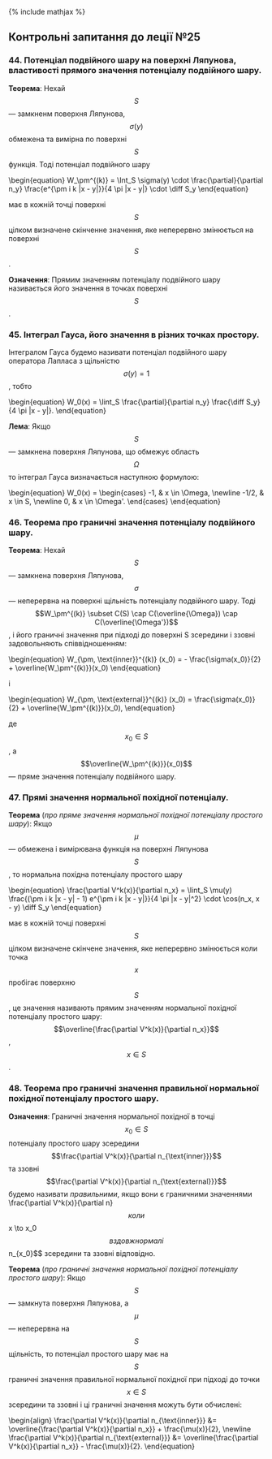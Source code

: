 <!--DEBUG-->

{% include mathjax %}

## Контрольні запитання до леції №25

### 44. Потенціал подвійного шару на поверхні Ляпунова, властивості прямого значення потенціалу подвійного шару.

**Теорема**: Нехай $$S$$ &mdash; замкненм поверхня Ляпунова, $$\sigma(y)$$ обмежена та вимірна по поверхні $$S$$ функція. Тоді потенціал подвійного шару 

\begin{equation}
	W_\pm^{(k)} = \Int_S \sigma(y) \cdot \frac{\partial}{\partial n_y} \frac{e^{\pm i k |x - y|}}{4 \pi |x - y|} \cdot \diff S_y
\end{equation}

має в кожній точці поверхні $$S$$ цілком визначене скінченне значення, яке неперервно змінюється на поверхні $$S$$.

**Означення**: Прямим значенням потенціалу подвійного шару називається його значення в точках поверхні $$S$$.

### 45. Інтеграл Гауса, його значення в різних точках простору.

Інтегралом Гауса будемо називати потенціал подвійного шару оператора Лапласа з щільністю $$\sigma(y) = 1$$, тобто

\begin{equation}
	W_0(x) = \Iint_S \frac{\partial}{\partial n_y} \frac{\diff S_y}{4 \pi |x - y|}.
\end{equation}

**Лема**: Якщо $$S$$ &mdash; замкнена поверхня Ляпунова, що обмежує область $$\Omega$$ то інтеграл Гауса визначається наступною формулою:

\begin{equation}
	W_0(x) = \begin{cases}
		-1, & x \in \Omega, \newline
		-1/2, & x \in S, \newline
		0, & x \in \Omega'.
	\end{cases}
\end{equation}

### 46. Теорема про граничні значення потенціалу подвійного шару.

**Теорема**: Нехай $$S$$ &mdash; замкнена поверхня Ляпунова, $$\sigma$$ &mdash; неперервна на поверхні щільність потенціалу подвійного шару. Тоді $$W_\pm^{(k)} \subset C(S) \cap C(\overline{\Omega}) \cap C(\overline{\Omega'})$$, і його граничні значення при підході до поверхні S зсередини і ззовні задовольняють співвідношенням: 

\begin{equation}
	W_{\pm, \text{inner}}^{(k)} (x_0) = - \frac{\sigma(x_0)}{2} + \overline{W_\pm^{(k)}}(x_0)
\end{equation}

і

\begin{equation}
	W_{\pm, \text{external}}^{(k)} (x_0) = \frac{\sigma(x_0)}{2} + \overline{W_\pm^{(k)}}(x_0),
\end{equation}

де $$x_0 \in S$$, а $$\overline{W_\pm^{(k)}}(x_0)$$ &mdash; пряме значення потенціалу подвійного шару.

### 47. Прямі значення нормальної похідної потенціалу.

**Теорема** (_про пряме значення нормальної похідної потенціалу простого шару_): Якщо $$\mu$$ &mdash; обмежена і вимірювана функція на поверхні Ляпунова $$S$$, то нормальна похідна потенціалу простого шару

\begin{equation}
	\frac{\partial V^k(x)}{\partial n_x} = \Iint_S \mu(y) \frac{(\pm i k |x - y| - 1) e^{\pm i k |x - y|}}{4 \pi |x - y|^2} \cdot \cos(n_x, x - y) \diff S_y
\end{equation}

має в кожній точці поверхні $$S$$ цілком визначене скінчене значення, яке неперервно змінюється коли точка $$x$$ пробігає поверхню $$S$$, це значення називають прямим значенням нормальної похідної потенціалу простого шару: $$\overline{\frac{\partial V^k(x)}{\partial n_x}}$$, $$x \in S$$.

### 48. Теорема про граничні значення правильної нормальної похідної потенціалу простого шару.

**Означення**: Граничні значення нормальної похідної в точці $$x_0 \in S$$ потенціалу простого шару зсередини $$\frac{\partial V^k(x)}{\partial n_{\text{inner}}}$$ та ззовні $$\frac{\partial V^k(x)}{\partial n_{\text{external}}}$$ будемо називати _правильними_, якщо вони є граничними значеннями \frac{\partial V^k(x)}{\partial n}$$ коли $$x \to x_0$$ вздовж нормалі $$n_{x_0}$$ зсередини та ззовні відповідно.

**Теорема** (_про граничні значення нормальної похідної потенціалу простого шару_): Якщо $$S$$ &mdash; замкнута поверхня Ляпунова, а $$\mu$$ &mdash; неперервна на $$S$$ щільність, то потенціал простого шару має на $$S$$ граничні значення правильної нормальної похідної при підході до точки $$x \in S$$ зсередини та ззовні і ці граничні значення можуть бути обчислені:

\begin{align}
	\frac{\partial V^k(x)}{\partial n_{\text{inner}}} &= \overline{\frac{\partial V^k(x)}{\partial n_x}} + \frac{\mu(x)}{2}, \newline
	\frac{\partial V^k(x)}{\partial n_{\text{external}}} &= \overline{\frac{\partial V^k(x)}{\partial n_x}} - \frac{\mu(x)}{2}.
\end{equation}
